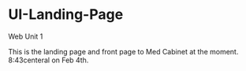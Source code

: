 # UI-Landing-Page

Web Unit 1

This is the landing page and front page to Med Cabinet at the moment. 8:43centeral on Feb 4th.
